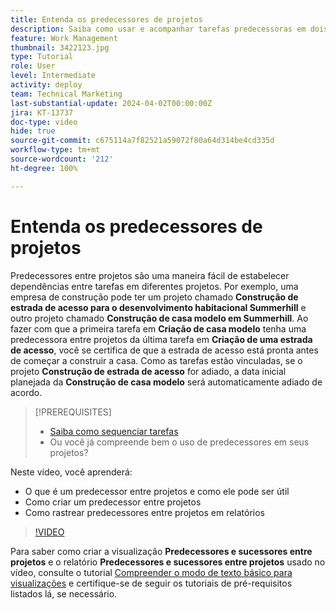 ```yaml
---
title: Entenda os predecessores de projetos
description: Saiba como usar e acompanhar tarefas predecessoras em dois ou mais projetos.
feature: Work Management
thumbnail: 3422123.jpg
type: Tutorial
role: User
level: Intermediate
activity: deploy
team: Technical Marketing
last-substantial-update: 2024-04-02T00:00:00Z
jira: KT-13737
doc-type: video
hide: true
source-git-commit: c675114a7f82521a59072f80a64d314be4cd335d
workflow-type: tm+mt
source-wordcount: '212'
ht-degree: 100%

---
```


# Entenda os predecessores de projetos

Predecessores entre projetos são uma maneira fácil de estabelecer dependências entre tarefas em diferentes projetos. Por exemplo, uma empresa de construção pode ter um projeto chamado **Construção de estrada de acesso para o desenvolvimento habitacional Summerhill** e outro projeto chamado **Construção de casa modelo em Summerhill**. Ao fazer com que a primeira tarefa em **Criação de casa modelo** tenha uma predecessora entre projetos da última tarefa em **Criação de uma estrada de acesso**, você se certifica de que a estrada de acesso está pronta antes de começar a construir a casa. Como as tarefas estão vinculadas, se o projeto **Construção de estrada de acesso** for adiado, a data inicial planejada da **Construção de casa modelo** será automaticamente adiado de acordo.

>[!PREREQUISITES]
>
>* [Saiba como sequenciar tarefas](https://experienceleague.adobe.com/docs/workfront-learn/tutorials-workfront/manage-work/tasks/learn-to-sequence-tasks.html?lang=pt-BR)
>* Ou você já compreende bem o uso de predecessores em seus projetos?


Neste vídeo, você aprenderá:

* O que é um predecessor entre projetos e como ele pode ser útil
* Como criar um predecessor entre projetos
* Como rastrear predecessores entre projetos em relatórios

>[!VIDEO](https://video.tv.adobe.com/v/3422123/?quality=12&learn=on)

Para saber como criar a visualização **Predecessores e sucessores entre projetos** e o relatório **Predecessores e sucessores entre projetos** usado no vídeo, consulte o tutorial [Compreender o modo de texto básico para visualizações](https://experienceleague.adobe.com/docs/workfront-learn/tutorials-workfront/reporting/intermediate-reporting/basic-text-mode-for-views.html?lang=br) e certifique-se de seguir os tutoriais de pré-requisitos listados lá, se necessário.
